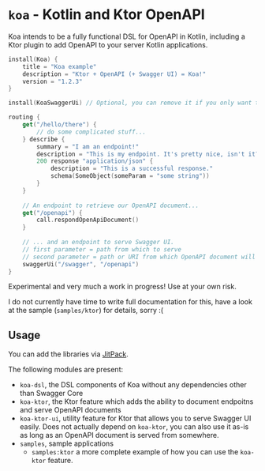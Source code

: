 # `koa` - Kotlin and Ktor OpenAPI

Koa intends to be a fully functional DSL for OpenAPI in Kotlin, including a Ktor plugin to add OpenAPI to your server Kotlin applications.

```kotlin
install(Koa) {
    title = "Koa example"
    description = "Ktor + OpenAPI (+ Swagger UI) = Koa!"
    version = "1.2.3"
}

install(KoaSwaggerUi) // Optional, you can remove it if you only want to serve the OpenAPI document

routing {
    get("/hello/there") {
        // do some complicated stuff...
    } describe {
        summary = "I am an endpoint!"
        description = "This is my endpoint. It's pretty nice, isn't it?"
        200 response "application/json" {
            description = "This is a successful response."
            schema(SomeObject(someParam = "some string"))
        }
    }
    
    // An endpoint to retrieve our OpenAPI document...
    get("/openapi") {
        call.respondOpenApiDocument()
    }
    
    // ... and an endpoint to serve Swagger UI. 
    // first parameter = path from which to serve
    // second parameter = path or URI from which OpenAPI document will be loaded
    swaggerUi("/swagger", "/openapi")
}
```

Experimental and very much a work in progress! Use at your own risk.

I do not currently have time to write full documentation for this, have a look at the sample (`samples/ktor`) for details, sorry :(

## Usage

You can add the libraries via [JitPack](https://jitpack.io).

The following modules are present:

* `koa-dsl`, the DSL components of Koa without any dependencies other than Swagger Core
* `koa-ktor`, the Ktor feature which adds the ability to document endpoitns and serve OpenAPI documents
* `koa-ktor-ui`, utility feature for Ktor that allows you to serve Swagger UI easily. Does not actually depend on `koa-ktor`, you can also use it as-is as long as an OpenAPI document is served from somewhere.
* `samples`, sample applications
  * `samples:ktor` a more complete example of how you can use the `koa-ktor` feature.
